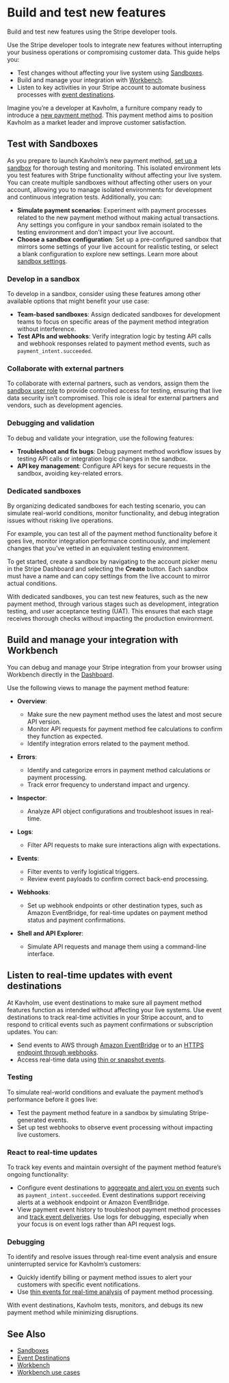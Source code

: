 # Build and test new features

Build and test new features using the Stripe developer tools.

Use the Stripe developer tools to integrate new features without interrupting your business operations or compromising customer data. This guide helps you:

- Test changes without affecting your live system using [Sandboxes](https://docs.stripe.com/sandboxes.md).
- Build and manage your integration with [Workbench](https://docs.stripe.com/workbench.md).
- Listen to key activities in your Stripe account to automate business processes with [event destinations](https://docs.stripe.com/event-destinations.md).

Imagine you’re a developer at Kavholm, a furniture company ready to introduce a [new payment method](https://docs.stripe.com/payments/payment-methods/integration-options.md). This payment method aims to position Kavholm as a market leader and improve customer satisfaction.

## Test with Sandboxes

As you prepare to launch Kavholm’s new payment method, [set up a sandbox](https://docs.stripe.com/sandboxes/dashboard/manage.md#create-a-sandbox) for thorough testing and monitoring. This isolated environment lets you test features with Stripe functionality without affecting your live system. You can create multiple sandboxes without affecting other users on your account, allowing you to manage isolated environments for development and continuous integration tests. Additionally, you can:

- **Simulate payment scenarios**: Experiment with payment processes related to the new payment method without making actual transactions. Any settings you configure in your sandbox remain isolated to the testing environment and don’t impact your live account.
- **Choose a sandbox configuration**: Set up a pre-configured sandbox that mirrors some settings of your live account for realistic testing, or select a blank configuration to explore new settings. Learn more about [sandbox settings](https://docs.stripe.com/sandboxes/dashboard/sandbox-settings.md).

### Develop in a sandbox

To develop in a sandbox, consider using these features among other available options that might benefit your use case:

- **Team-based sandboxes**: Assign dedicated sandboxes for development teams to focus on specific areas of the payment method integration without interference.
- **Test APIs and webhooks**: Verify integration logic by testing API calls and webhook responses related to payment method events, such as `payment_intent.succeeded`.

### Collaborate with external partners

To collaborate with external partners, such as vendors, assign them the [sandbox user role](https://docs.stripe.com/sandboxes/dashboard/manage-access.md#manage-access) to provide controlled access for testing, ensuring that live data security isn’t compromised. This role is ideal for external partners and vendors, such as development agencies.

### Debugging and validation

To debug and validate your integration, use the following features:

- **Troubleshoot and fix bugs**: Debug payment method workflow issues by testing API calls or integration logic changes in the sandbox.
- **API key management**: Configure API keys for secure requests in the sandbox, avoiding key-related errors.

### Dedicated sandboxes

By organizing dedicated sandboxes for each testing scenario, you can simulate real-world conditions, monitor functionality, and debug integration issues without risking live operations.

For example, you can test all of the payment method functionality before it goes live, monitor integration performance continuously, and implement changes that you’ve vetted in an equivalent testing environment.

To get started, create a sandbox by navigating to the account picker menu in the Stripe Dashboard and selecting the **Create** button. Each sandbox must have a name and can copy settings from the live account to mirror actual conditions.

With dedicated sandboxes, you can test new features, such as the new payment method, through various stages such as development, integration testing, and user acceptance testing (UAT). This ensures that each stage receives thorough checks without impacting the production environment.

## Build and manage your integration with Workbench

You can debug and manage your Stripe integration from your browser using Workbench directly in the [Dashboard](https://docs.stripe.com/workbench.md#get-started).

Use the following views to manage the payment method feature:

- **Overview**:

  - Make sure the new payment method uses the latest and most secure API version.
  - Monitor API requests for payment method fee calculations to confirm they function as expected.
  - Identify integration errors related to the payment method.

- **Errors**:

  - Identify and categorize errors in payment method calculations or payment processing.
  - Track error frequency to understand impact and urgency.

- **Inspector**:

  - Analyze API object configurations and troubleshoot issues in real-time.

- **Logs**:

  - Filter API requests to make sure interactions align with expectations.

- **Events**:

  - Filter events to verify logistical triggers.
  - Review event payloads to confirm correct back-end processing.

- **Webhooks**:

  - Set up webhook endpoints or other destination types, such as Amazon EventBridge, for real-time updates on payment method status and payment confirmations.

- **Shell and API Explorer**:

  - Simulate API requests and manage them using a command-line interface.

## Listen to real-time updates with event destinations

At Kavholm, use event destinations to make sure all payment method features function as intended without affecting your live systems. Use event destinations to track real-time activities in your Stripe account, and to respond to critical events such as payment confirmations or subscription updates. You can:

- Send events to AWS through [Amazon EventBridge](https://docs.stripe.com/event-destinations/eventbridge.md) or to an [HTTPS endpoint through webhooks](https://docs.stripe.com/webhooks.md).
- Access real-time data using [thin or snapshot events](https://docs.stripe.com/event-destinations.md#events-overview).

### Testing

To simulate real-world conditions and evaluate the payment method’s performance before it goes live:

- Test the payment method feature in a sandbox by simulating Stripe-generated events.
- Set up test webhooks to observe event processing without impacting live customers.

### React to real-time updates

To track key events and maintain oversight of the payment method feature’s ongoing functionality:

- Configure event destinations to [aggregate and alert you on events](https://docs.stripe.com/event-destinations.md#event-permissions) such as `payment_intent.succeeded`. Event destinations support receiving alerts at a webhook endpoint or Amazon EventBridge.
- View payment event history to troubleshoot payment method processes and [track event deliveries](https://docs.stripe.com/event-destinations.md#event-retention). Use logs for debugging, especially when your focus is on event logs rather than API request logs.

### Debugging

To identify and resolve issues through real-time event analysis and ensure uninterrupted service for Kavholm’s customers:

- Quickly identify billing or payment method issues to alert your customers with specific event notifications.
- Use [thin events for real-time analysis](https://docs.stripe.com/event-destinations.md#prevent-application-errors) of payment method processing.

With event destinations, Kavholm tests, monitors, and debugs its new payment method while minimizing disruptions.

## See Also

- [Sandboxes](https://docs.stripe.com/sandboxes.md)
- [Event Destinations](https://docs.stripe.com/event-destinations.md)
- [Workbench](https://docs.stripe.com/workbench.md)
- [Workbench use cases](https://docs.stripe.com/workbench/guides.md)
